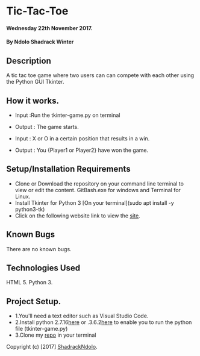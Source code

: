 # Tic-Tac-Toe

#### Wednesday 22th November 2017.

#### By **Ndolo Shadrack Winter**

## Description
A tic tac toe game where two users can can compete with each other using the Python GUI Tkinter.

## How it works.

- Input :Run the tkinter-game.py on terminal
- Output : The game starts.

- Input : X or O in a certain position that results in a win.
- Output : You {Player1 or Player2} have won the game.


## Setup/Installation Requirements

* Clone or Download the repository on your command line terminal to view or edit the content. GitBash.exe for windows and Terminal for Linux.
* Install Tkinter for Python 3 [On your terminal](sudo apt install -y python3-tk)
* Click on the following website link to view the [site](https://shadrackndolo.github.io/Tic_Tac_Toe-game/).


## Known Bugs

There are no known bugs.

## Technologies Used

HTML 5.
Python 3.

## Project Setup.
* 1.You'll need a text editor such as Visual Studio Code. 
* 2.Install python 2.7.16[here](https://www.python.org/download/releases/2.7/) or .3.6.2[here](https://www.python.org/downloads/release/python-360/) to enable you to run the python file (tkinter-game.py)
* 3.Clone my [repo](https://github.com/ShadrackNdolo/contact-list-app) in your terminal

Copyright (c) [2017] [ShadrackNdolo](https://ShadrackNdolo.github.io/).
